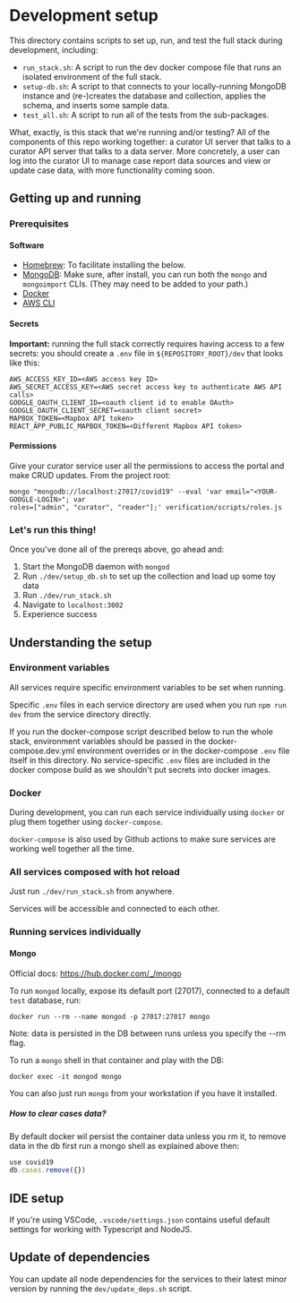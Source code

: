 # Development setup

This directory contains scripts to set up, run, and test the full stack during development, including:

- `run_stack.sh`: A script to run the dev docker compose file that runs an isolated environment of the full stack.
- `setup-db.sh`: A script to that connects to your locally-running MongoDB instance and (re-)creates the database and
  collection, applies the schema, and inserts some sample data.
- `test_all.sh`: A script to run all of the tests from the sub-packages.

What, exactly, is this stack that we're running and/or testing? All of the components of this repo working together: a
curator UI server that talks to a curator API server that talks to a data server. More concretely, a user can log into
the curator UI to manage case report data sources and view or update case data, with more functionality coming soon.

## Getting up and running

### Prerequisites

#### Software

- [Homebrew](https://docs.brew.sh/Installation): To facilitate installing the below.
- [MongoDB](https://docs.mongodb.com/manual/administration/install-community/): Make sure, after install, you can run
  both the `mongo` and `mongoimport` CLIs. (They may need to be added to your path.)
- [Docker](https://docs.docker.com/get-docker/)
- [AWS CLI](https://docs.aws.amazon.com/cli/latest/userguide/cli-chap-install.html)

#### Secrets

**Important:** running the full stack correctly requires having access to a few secrets: you should create a `.env` file
in `${REPOSITORY_ROOT}/dev` that looks like this:

```shell
AWS_ACCESS_KEY_ID=<AWS access key ID>
AWS_SECRET_ACCESS_KEY=<AWS secret access key to authenticate AWS API calls>
GOOGLE_OAUTH_CLIENT_ID=<oauth client id to enable OAuth>
GOOGLE_OAUTH_CLIENT_SECRET=<oauth client secret>
MAPBOX_TOKEN=<Mapbox API token>
REACT_APP_PUBLIC_MAPBOX_TOKEN=<Different Mapbox API token>
```

#### Permissions

Give your curator service user all the permissions to access the portal and make CRUD updates. From the project root:

```shell
mongo "mongodb://localhost:27017/covid19" --eval 'var email="<YOUR-GOOGLE-LOGIN>"; var
roles=["admin", "curator", "reader"];' verification/scripts/roles.js
```

### Let's run this thing!

Once you've done all of the prereqs above, go ahead and:

1. Start the MongoDB daemon with `mongod`
1. Run `./dev/setup_db.sh` to set up the collection and load up some toy data
1. Run `./dev/run_stack.sh`
1. Navigate to `localhost:3002`
1. Experience success

## Understanding the setup

### Environment variables

All services require specific environment variables to be set when running.

Specific `.env` files in each service directory are used when you run `npm run dev` from the service directory directly.

If you run the docker-compose script described below to run the whole stack, environment variables should be passed in
the docker-compose.dev.yml environment overrides or in the docker-compose `.env` file itself in this directory. No
service-specific `.env` files are included in the docker compose build as we shouldn't put secrets into docker images.

### Docker

During development, you can run each service individually using `docker` or plug them together using `docker-compose`.

`docker-compose` is also used by Github actions to make sure services are working well together all the time.

### All services composed with hot reload

Just run `./dev/run_stack.sh` from anywhere.

Services will be accessible and connected to each other.

### Running services individually

#### Mongo

Official docs: https://hub.docker.com/_/mongo

To run `mongod` locally, expose its default port (27017), connected to a default `test` database, run:

```shell
docker run --rm --name mongod -p 27017:27017 mongo
```

Note: data is persisted in the DB between runs unless you specify the --rm flag.

To run a `mongo` shell in that container and play with the DB:

```shell
docker exec -it mongod mongo
```

You can also just run `mongo` from your workstation if you have it installed.

##### How to clear cases data?

By default docker wil persist the container data unless you rm it, to remove data in the db first run a mongo shell as
explained above then:

```js
use covid19
db.cases.remove({})
```

## IDE setup

If you're using VSCode, `.vscode/settings.json` contains useful default settings for working with Typescript and NodeJS.

## Update of dependencies

You can update all node dependencies for the services to their latest minor version by running the `dev/update_deps.sh` script.

